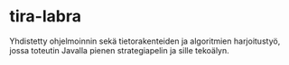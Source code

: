 tira-labra
==========

Yhdistetty ohjelmoinnin sekä tietorakenteiden ja algoritmien harjoitustyö, jossa toteutin Javalla pienen strategiapelin ja sille tekoälyn.
